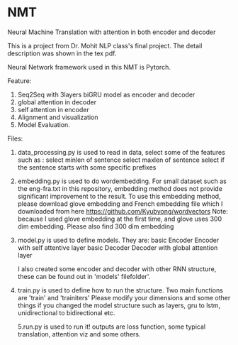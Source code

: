 # NMT
Neural Machine Translation with attention in both encoder and decoder


This is a project from Dr. Mohit NLP class's final project. The detail description was shown in the tex pdf.

Neural Network framework used in this NMT is Pytorch.

Feature:
1. Seq2Seq with 3layers biGRU  model as encoder and decoder
2. global attention in decoder
3. self attention in encoder
4. Alignment and visualization
5. Model Evaluation.


Files:
1. data_processing.py is used to read in data, select some of the features such as :
    select minlen of sentence
    select maxlen of sentence
    select if the sentence starts with some specific prefixes
    
2. embedding.py is used to do wordembedding. For small dataset such as the eng-fra.txt in this repository, embedding method does not provide significant improvement to the result.
     To use this embedding method, please download glove embedding and French embedding file which I downloaded from here
     https://github.com/Kyubyong/wordvectors
     Note: because I used glove embedding at the first time, and glove uses 300 dim embedding. Please also find 300 dim embedding 
     
     
3. model.py is used to define models. They are:
      basic Encoder
      Encoder with self attentive layer
      basic Decoder
      Decoder with global attention layer
      
      I also created some encoder and decoder with other RNN structure, these can be found out in 'models' filefolder'.
      
4. train.py is used to define how to run the structure. Two main functions are 'train' and 'trainiters'
    Please modify your dimensions and some other things if you changed the model structure such as layers, gru to lstm, unidirectional to bidirectional etc.
    
    5.run.py is used to run it!  outputs are loss function, some typical translation, attention viz and some others.


